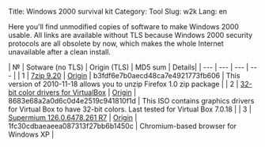 Title: Windows 2000 survival kit
Category: Tool
Slug: w2k
Lang: en

Here you'll find unmodified copies of software to make Windows 2000 usable.
All links are available without TLS because Windows 2000 security protocols are
all obsolete by now, which makes the whole Internet unavailable after a clean
install.

| № | Sotware (no TLS) | Origin (TLS) | MD5 sum | Details|
| --- | --- | --- | --- |
| 1 | [7zip 9.20][7zip-link] | [Origin][7zip-origin] | b3fdf6e7b0aecd48ca7e4921773fb606 | This version of 2010-11-18 allows you to unzip Firefox 1.0 zip package |
| 2 | [32-bit color drivers for VirtualBox][32bit-link] | [Origin][32bit-origin] | 8683e68a2a0d6c0d4e2519c941810f1d | This ISO contains graphics drivers for Virtual Box to have 32-bit colors. Last tested for Virtual Box 7.0.18 |
| 3 | [Supermium 126.0.6478.261 R7][sup126] | [Origin][sup126-origin] | 1fc30cdbaeaeea087313f27bb6b1450c | Chromium-based browser for Windows XP |

[7zip-link]: http://kornerr.ru/dl/7z920.exe
[7zip-origin]: https://www.7-zip.org/a/7z920.exe
[32bit-link]: http://kornerr.ru/dl/w2k.32bit-colors-vbox.iso
[32bit-origin]: https://forum.winworldpc.com/discussion/9815/32bit-color-in-windows-2k-on-virtualbox-no-guest-additions
[sup126]: http://kornerr.ru/dl/supermium_126_32_setup.exe
[sup126-origin]: https://github.com/win32ss/supermium/releases/download/v126-r7/supermium_126_32_setup.exe
